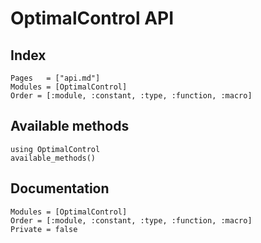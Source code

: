 # OptimalControl API

## Index

```@index
Pages   = ["api.md"]
Modules = [OptimalControl]
Order = [:module, :constant, :type, :function, :macro]
```

## Available methods

```@example
using OptimalControl
available_methods()
```

## Documentation

```@autodocs
Modules = [OptimalControl]
Order = [:module, :constant, :type, :function, :macro]
Private = false
```
